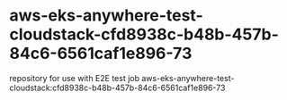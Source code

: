 # aws-eks-anywhere-test-cloudstack-cfd8938c-b48b-457b-84c6-6561caf1e896-73
repository for use with E2E test job aws-eks-anywhere-test-cloudstack:cfd8938c-b48b-457b-84c6-6561caf1e896-73
